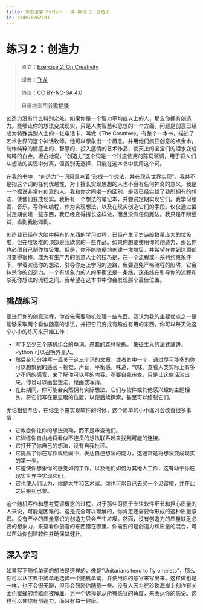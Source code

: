 ```yaml
---
title: 笨办法学 Python · 续 练习 2：创造力
id: csdn76762181
---
```


# 练习 2：创造力

> 原文：[Exercise 2: On Creativity](https://learncodethehardway.org/more-python-book/ex2.html)
> 
> 译者：[飞龙](https://github.com/wizardforcel)
> 
> 协议：[CC BY-NC-SA 4.0](http://creativecommons.org/licenses/by-nc-sa/4.0/)
> 
> 自豪地采用[谷歌翻译](https://translate.google.cn/)

创造力没有什么特别之处。如果你是一个智力平均或以上的人，那么你拥有创造力。能够让你的想法变成现实，只是人类智慧和思想的一个方面。问题是创意已经成为特殊类别人士的一张电话卡，叫做《The Creative》。有整个一本书，描述了艺术世界的这个神话牧师，他可以想象出一个概念，并用他们疯狂创意的点金术，制作纯粹的情感上的、智慧的、投入感情的艺术作品，使天上的宝宝们的泪水变成纯粹的白金。坦白地说，“创造力”这个词是一个过度使用的陈词滥调，用于将人们从想法的实现中分离，但我别无选择，只能在这本书中使用这个词。

在我的书中，“创造力”一词只意味着“形成一个想法，并在现实世界实现”。我并不是指这个词的任何优越性，对于擅长实现思想的人也不会有任何神奇的意义。我是一个据说非常有创意的人，我和你之间唯一的区别，是我已经实践了我所拥有的想法，使他们变成现实。我拥有一个想法的笔记本，并尝试定期实现它们。我学习绘画，音乐，写作和编程，作为实现想法，以及在现实创造它们的手段。仅仅通过尝试定期创建一些东西，我已经变得擅长这样做，而且没有任何魔法。我只是不断尝试，直到我能做到。

创造我已经在大脑中拥有的东西的学习过程，已经产生了史诗般数量庞大的垃圾堆，但在垃圾堆的顶部是我欣赏的一些作品。如果你想要使用你的创造力，那么你也必须自己制作垃圾堆。但是，你不能随便地创建一堆垃圾，并希望在你到达顶部时变得很棒。成为有生产力的创意人士的技巧是，在一个流程或一系列约束条件下，学着实现你的想法，引导你走上学习的道路，但要避免严格流程的陷阱，它会抹杀你的创造力。一个有想象力的人的平衡法是一条线，这条线在引导你的流程和杀死你想法的流程之间。我希望在这本书中你会发现那个最佳位置。

## 挑战练习

要进行你的创意流程，你首先需要随机处理一些东西。我认为我的主要优点之一是能够采取两个看似随意的想法，并把它们变成有趣或有用的东西。你可以每天做这个小小的练习来开始工作：

*   写下至少三个随机组合的单词。愚蠢的森林鬣蜥。 象征主义的法式薄饼。Python 可以召唤外星人。
*   然后花10分钟写一篇关于这三个词的文章，或者其中一个，通过尽可能多的你可以想象到的感官 - 视觉，声音，平衡感，味道，气味。查看人类实际上有多少不同的感官，来了解你可以写的内容。不要自我审查，只是让这些话流出来。你也可以画出想法，绘画或写诗。
*   在此期间，你可能会突然拥有实际想法，它们与软件或其他感兴趣的主题相关。将它们写在更显眼的位置，以便后续探索，甚至可以绘制它们。

无论相信与否，在你坐下来实现软件的时候，这个简单的小小练习会改善很多事情：

*   它教会你让你的想法流动，而不是审查他们。
*   它训练你自由地将看似不连贯的想法联系起来找到可能的连接。
*   它打开了你自己的想法，没有自我批评。
*   它提高了你在写作或绘画中，表达自己想法的能力，这通常是将想法变成现实的第一步。
*   它迫使你想象你的感觉如何工作，以及他们如何为其他人工作，这有助于你在现实世界中实现它们。
*   它也使人们认为，你是大牛和艺术家。你也可以自己去买一个贝雷帽，并在此之后搬到巴黎。

这个随机写作和思考荒谬概念的过程，对于那些习惯于专注软件细节和担心质量的人来说，可能是困难的。这是完全可以理解的，你肯定还需要你形成的这种质量意识。没有严格的质量意识的创造力只会产生垃圾。然而，没有创造力的质量缺乏必要的想象力，来查看你创造的东西错在哪里。你需要的是创造力和质量的混合，可以帮助你创建软件并确保其健壮。

## 深入学习

如果写下随机单词的想法是这样的，像是“Unitarians tend to fly omelets”，那么你可以从字典中简单地选择一个随机单词，并使用你的感官来写出来。这样做也是一样，也不会很无聊，但我会鼓励你随意一些。没有人因为在珍珠海岸上创作有关金色蜜蜂的诗歌而被解雇。另一个选择是从所有感官的角度，来表达你的感受。这也可以使你有创造力，而且有益于健康。
